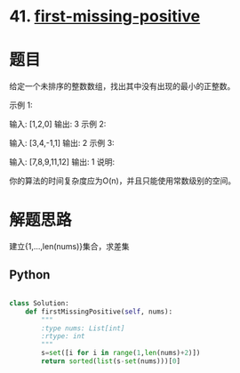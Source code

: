 # 41. [first-missing-positive](https://leetcode-cn.com/problems/first-missing-positive/description/)

# 题目
给定一个未排序的整数数组，找出其中没有出现的最小的正整数。

示例 1:

输入: [1,2,0]
输出: 3
示例 2:

输入: [3,4,-1,1]
输出: 2
示例 3:

输入: [7,8,9,11,12]
输出: 1
说明:

你的算法的时间复杂度应为O(n)，并且只能使用常数级别的空间。

# 解题思路

建立{1,...,len(nums)}集合，求差集

## Python

```python

class Solution:
    def firstMissingPositive(self, nums):
        """
        :type nums: List[int]
        :rtype: int
        """
        s=set([i for i in range(1,len(nums)+2)])
        return sorted(list(s-set(nums)))[0]
		
```